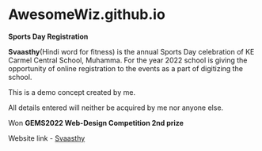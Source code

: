 # AwesomeWiz.github.io
**Sports Day Registration**

**Svaasthy**(Hindi word for fitness) is the annual Sports Day celebration of KE Carmel Central School, Muhamma.
For the year 2022 school is giving the opportunity of online registration to the events as a part of digitizing the school.

This is a demo concept created by me.

All details entered will neither be acquired by me nor anyone else.

Won **GEMS2022 Web-Design Competition 2nd prize**

Website link - [Svaasthy](https://awesomewiz.github.io/)

